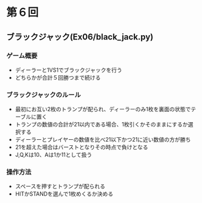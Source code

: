 # 第６回
## ブラックジャック(Ex06/black_jack.py)
### ゲーム概要
- ディーラーと1VS1でブラックジャックを行う
- どちらかが合計５回勝つまで続ける
### ブラックジャックのルール
- 最初にお互い2枚のトランプが配られ、ディーラーのみ1枚を裏面の状態でテーブルに置く
- トランプの数値の合計が21以内である場合、1枚引くかそのままにするか選択する
- ディーラーとプレイヤーの数値を比べ21以下かつ21に近い数値の方が勝ち
- 21を超えた場合はバーストとなりその時点で負けとなる
- J,Q,Kは10、Aは1か11として扱う
### 操作方法
- スペースを押すとトランプが配られる
- HITかSTANDを選んで1枚めくるか決める